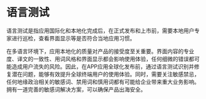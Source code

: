 # 语言测试

语言测试是指应用国际化和本地化完成后，在正式发布和上市前，需要本地用户专家进行巡检，查看界面显示等是否符合当地应用习惯。

在多语言环境下，应用本地化的质量对产品的接受度至关重要。界面内容的专业度、译文的一致性、用词风格和界面显示都会影响使用体验，任何细微的错误都可能造成用户流失的风险。因此，在APP应用全球化发布前，通过语言测试识别并修复潜在问题，能够有效提升全球终端用户的使用体验。同时，需要关注敏感禁忌，任何地缘政治相关的敏感词、禁用词和慎用词都有可能给企业带来重大业务影响。拥有一道完善的敏感词解决方案，可以确保产品出海安全。
